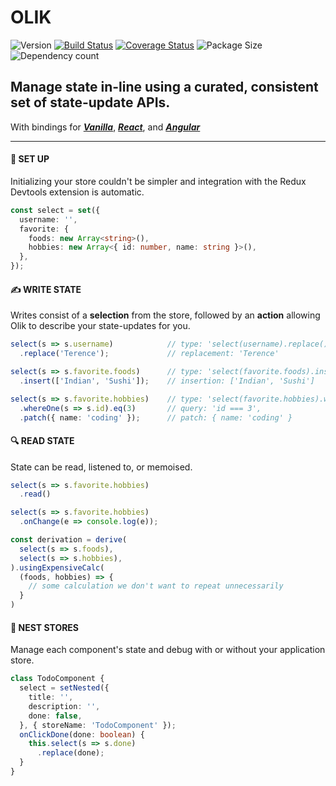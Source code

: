 # OLIK #

![Version](https://img.shields.io/npm/v/olik.svg)
[![Build Status](https://travis-ci.org/Memeplexx/olik.svg?branch=master)](https://travis-ci.org/Memeplexx/olik.svg?branch=master)
[![Coverage Status](https://coveralls.io/repos/github/Memeplexx/Olik/badge.svg?branch=master)](https://coveralls.io/github/Memeplexx/Olik?branch=master)
![Package Size](https://badgen.net/bundlephobia/minzip/olik)
![Dependency count](https://badgen.net/bundlephobia/dependency-count/olik)

## Manage state **in-line** using a **curated**, **consistent** set of state-update APIs.  
With bindings for ***[Vanilla](https://memeplexx.github.io/olik/docs/vanilla-js)***,
***[React](https://memeplexx.github.io/olik/docs/read)***, and
***[Angular](https://memeplexx.github.io/olik/docs/angular)***

---

#### 🌈 **SET UP**
Initializing your store couldn't be simpler and integration with the Redux Devtools extension is automatic.
```ts
const select = set({
  username: '',
  favorite: {
    foods: new Array<string>(),
    hobbies: new Array<{ id: number, name: string }>(),
  },
});
```  
#### ✍️ **WRITE STATE** 
Writes consist of a **selection** from the store, followed by an **action** allowing Olik to describe your state-updates for you. 
```ts
select(s => s.username)            // type: 'select(username).replace()'
  .replace('Terence');             // replacement: 'Terence'

select(s => s.favorite.foods)      // type: 'select(favorite.foods).insert()'
  .insert(['Indian', 'Sushi']);    // insertion: ['Indian', 'Sushi']

select(s => s.favorite.hobbies)    // type: 'select(favorite.hobbies).whereOne(id).eq(3).patch()'
  .whereOne(s => s.id).eq(3)       // query: 'id === 3',
  .patch({ name: 'coding' });      // patch: { name: 'coding' }
```
#### 🔍 **READ STATE**
State can be read, listened to, or memoised.
```ts
select(s => s.favorite.hobbies)
  .read()

select(s => s.favorite.hobbies)
  .onChange(e => console.log(e));

const derivation = derive(
  select(s => s.foods),
  select(s => s.hobbies),
).usingExpensiveCalc(
  (foods, hobbies) => {
    // some calculation we don't want to repeat unnecessarily
  }
)
```
#### 🥚 **NEST STORES**
Manage each component's state and debug with or without your application store.
```ts
class TodoComponent {
  select = setNested({
    title: '',
    description: '',
    done: false,
  }, { storeName: 'TodoComponent' });
  onClickDone(done: boolean) {
    this.select(s => s.done)
      .replace(done);
  }
}
```